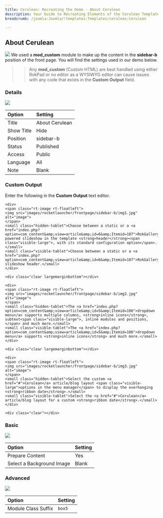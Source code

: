 ```yaml
---
title: Cerulean: Recreating the Demo - About Cerulean
description: Your Guide to Recreating Elements of the Cerulean Template for Joomla
breadcrumb: /joomla:Joomla/!templates:Templates/cerulean:Cerulean

---
```


About Cerulean
-----
![][demo]
We used a **mod_custom** module to make up the content in the **sidebar-b** position of the front page. You will find the settings used in our demo below.

>> Any **mod_custom** (Custom HTML) are best handled using either RokPad or no editor as a WYSIWYG editor can cause issues with any code that exists in the **Custom Output** field.

### Details
![][demo2]

| Option            | Setting            |  
| :---------------- | :----------------- |  
| Title             | About Cerulean     |  
| Show Title        | Hide               |  
| Position          | sidebar-b          |  
| Status            | Published          |  
| Access            | Public             |  
| Language          | All                |  
| Note              | Blank              |

### Custom Output
Enter the following in the **Custom Output** text editor.

~~~
<div>
<span class="rt-image rt-floatleft">
<img src="images/rocketlauncher/frontpage/sidebar-b/img1.jpg" alt="image">
</span>
<small class="hidden-tablet">Choose between a static or a <a href="index.php?option=com_content&amp;view=article&amp;id=6&amp;Itemid=107">RokGallery</a> powered slideshow in the template <strong>header</strong><span class="visible-large">, with its standard configuration option</span>.</small>
<small class="visible-tablet">Choose between a static or a <a href="index.php?option=com_content&amp;view=article&amp;id=6&amp;Itemid=107">RokGallery</a> slideshow header.</small>
</div>

<div class="clear largemarginbottom"></div>

<div>
<span class="rt-image rt-floatleft">
<img src="images/rocketlauncher/frontpage/sidebar-b/img2.jpg" alt="image">
</span>
<small class="hidden-tablet">The <a href="index.php?option=com_content&amp;view=article&amp;id=5&amp;Itemid=106">dropdown menu</a> supports multiple columns, <strong>inline icons</strong>, subtext<span class="visible-large">, inline modules and positions,</span> and much more.</small>
<small class="visible-tablet">The <a href="index.php?option=com_content&amp;view=article&amp;id=5&amp;Itemid=106">dropdown menu</a> supports <strong>inline icons</strong> and much more.</small>
</div>

<div class="clear largemarginbottom"></div>

<div>
<span class="rt-image rt-floatleft">
<img src="images/rocketlauncher/frontpage/sidebar-b/img3.jpg" alt="image">
</span>
<small class="hidden-tablet">Select the custom <a href="#">Cerulean</a> article/blog layout <span class="visible-large">options in the menu manager</span> to display the overhanging <strong>ribbon date</strong>.</small>
<small class="visible-tablet">Select the <a href="#">Cerulean</a> article/blog layout for a custom <strong>ribbon date</strong>.</small>
</div>

<div class="clear"></div>
~~~

### Basic
![][demo3]

| Option                    | Setting |  
| :------------------------ | :------ |  
| Prepare Content           | Yes     |  
| Select a Background Image | Blank   |

### Advanced
![][demo4]

| Option              | Setting |  
| :------------------ | :------ |  
| Module Class Suffix | `box5`  |  

[demo]: assets/demo_3.jpeg
[demo2]: assets/about_1.jpeg
[demo3]: assets/about_2.jpeg
[demo4]: assets/about_3.jpeg
